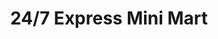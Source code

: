 ---
title: "24/7 Express Mini Mart"
url: /valley-stream/24-7-express-mini-mart/
shop: convenience
---